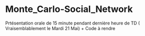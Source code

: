 # Monte_Carlo-Social_Network
Prtésentation orale de 15 minute pendant dernière heure de TD ( Vraisemblablement le Mardi 21 Mai) + Code à rendre 
